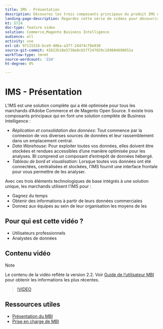 ```yaml
---
title: IMS - Présentation
description: Découvrez les trois composants principaux du produit IMS qui fournissent une solution complète de Business Intelligence.
landing-page-description: Regardez cette série de vidéos pour découvrir comment vous pouvez obtenir de meilleures informations et de meilleurs résultats commerciaux grâce à l’agrégation, l’analyse et la visualisation des données.
kt: 5724
doc-type: feature video
solution: Commerce,Magento Business Intelligence
audience: all
activity: use
exl-id: 97115316-bce9-406a-a3f7-24474cf8e030
source-git-commit: 42622b18e5738e8cb57f247029c189884698851a
workflow-type: tm+mt
source-wordcount: '224'
ht-degree: 0%

---
```


# IMS - Présentation

L’IMS est une solution complète qui a été optimisée pour tous les marchands d’Adobe Commerce et de Magento Open Source. Il existe trois composants principaux qui en font une solution complète de Business Intelligence :

- _Réplication et consolidation des données_: Tout commence par la connexion de vos diverses sources de données et leur rassemblement dans un emplacement central.
- _Data Warehouse_: Pour exploiter toutes vos données, elles doivent être stockées et rendues accessibles d’une manière optimisée pour les analyses. BI comprend un composant d’entrepôt de données hébergé.
- _Tableau de bord et visualisation_: Lorsque toutes vos données ont été connectées, centralisées et stockées, l’IMS fournit une interface frontale pour vous permettre de les analyser.

Avec ces trois éléments technologiques de base intégrés à une solution unique, les marchands utilisent l&#39;IMS pour :

- Gagnez du temps
- Obtenir des informations à partir de leurs données commerciales
- Donnez aux équipes au sein de leur organisation les moyens de les

## Pour qui est cette vidéo ?

- Utilisateurs professionnels
- Analystes de données

## Contenu vidéo

>[!NOTE]
>
>Le contenu de la vidéo reflète la version 2.2. Voir [Guide de l’utilisateur MBI](https://docs.magento.com/mbi/) pour obtenir les informations les plus récentes.

>[!VIDEO](https://video.tv.adobe.com/v/35979?quality=12&learn=on)

## Ressources utiles

- [Présentation du MBI](https://docs.magento.com/mbi/getting-started/getting-started.html)
- [Prise en charge de MBI](https://support.magento.com/hc/en-us/articles/360016730811)
